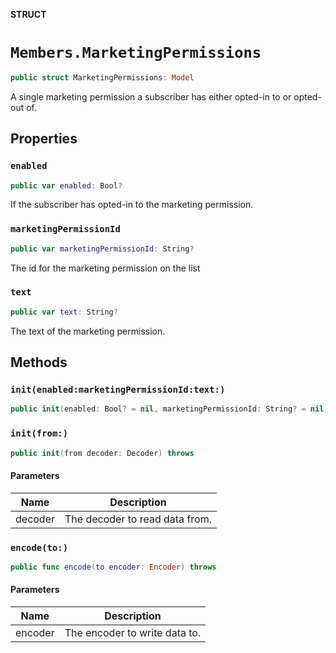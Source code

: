 **STRUCT**

# `Members.MarketingPermissions`

```swift
public struct MarketingPermissions: Model
```

A single marketing permission a subscriber has either opted-in to or opted-out of.

## Properties
### `enabled`

```swift
public var enabled: Bool?
```

If the subscriber has opted-in to the marketing permission.

### `marketingPermissionId`

```swift
public var marketingPermissionId: String?
```

The id for the marketing permission on the list

### `text`

```swift
public var text: String?
```

The text of the marketing permission.

## Methods
### `init(enabled:marketingPermissionId:text:)`

```swift
public init(enabled: Bool? = nil, marketingPermissionId: String? = nil, text: String? = nil)
```

### `init(from:)`

```swift
public init(from decoder: Decoder) throws
```

#### Parameters

| Name | Description |
| ---- | ----------- |
| decoder | The decoder to read data from. |

### `encode(to:)`

```swift
public func encode(to encoder: Encoder) throws
```

#### Parameters

| Name | Description |
| ---- | ----------- |
| encoder | The encoder to write data to. |